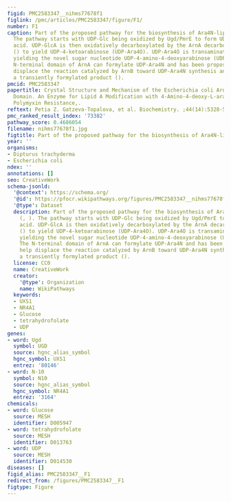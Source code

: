 ```yaml
---
figid: PMC2583347__nihms77678f1
figlink: /pmc/articles/PMC2583347/figure/F1/
number: F1
caption: Part of the proposed pathway for the biosynthesis of Ara4N-lipid A (, ).
  The pathway starts with UDP-Glc being oxidized by Ugd/PmrE to form UDP-glucuronic
  acid. UDP-GlcA is then oxidatively decarboxylated by the ArnA decarboxylase domain
  () to yield UDP-4-ketoarabinose (UDP-Ara4O). UDP-Ara4O is transaminated by ArnB,
  yielding the novel sugar nucleotide UDP-4-amino-4-deoxyarabinose (UDP-Ara4N). The
  N-terminal domain of ArnA can formylate UDP-Ara4N and has been proposed to help
  displace the reaction catalyzed by ArnB toward UDP-Ara4N synthesis and generate
  a transiently formylated product ().
pmcid: PMC2583347
papertitle: Crystal Structure and Mechanism of the Escherichia coli ArnA (PmrI) Transformylase
  Domain. An Enzyme for Lipid A Modification with 4-Amino-4-deoxy-L-arabinose and
  Polymyxin Resistance,.
reftext: Petia Z. Gatzeva-Topalova, et al. Biochemistry. ;44(14):5328-5338.
pmc_ranked_result_index: '73382'
pathway_score: 0.4686054
filename: nihms77678f1.jpg
figtitle: Part of the proposed pathway for the biosynthesis of Ara4N-lipid A (, )
year: ''
organisms:
- Dipturus trachyderma
- Escherichia coli
ndex: ''
annotations: []
seo: CreativeWork
schema-jsonld:
  '@context': https://schema.org/
  '@id': https://pfocr.wikipathways.org/figures/PMC2583347__nihms77678f1.html
  '@type': Dataset
  description: Part of the proposed pathway for the biosynthesis of Ara4N-lipid A
    (, ). The pathway starts with UDP-Glc being oxidized by Ugd/PmrE to form UDP-glucuronic
    acid. UDP-GlcA is then oxidatively decarboxylated by the ArnA decarboxylase domain
    () to yield UDP-4-ketoarabinose (UDP-Ara4O). UDP-Ara4O is transaminated by ArnB,
    yielding the novel sugar nucleotide UDP-4-amino-4-deoxyarabinose (UDP-Ara4N).
    The N-terminal domain of ArnA can formylate UDP-Ara4N and has been proposed to
    help displace the reaction catalyzed by ArnB toward UDP-Ara4N synthesis and generate
    a transiently formylated product ().
  license: CC0
  name: CreativeWork
  creator:
    '@type': Organization
    name: WikiPathways
  keywords:
  - UXS1
  - NR4A1
  - Glucose
  - tetrahydrofolate
  - UDP
genes:
- word: Ugd
  symbol: UGD
  source: hgnc_alias_symbol
  hgnc_symbol: UXS1
  entrez: '80146'
- word: N-10
  symbol: N10
  source: hgnc_alias_symbol
  hgnc_symbol: NR4A1
  entrez: '3164'
chemicals:
- word: Glucose
  source: MESH
  identifier: D005947
- word: tetrahydrofolate
  source: MESH
  identifier: D013763
- word: UDP
  source: MESH
  identifier: D014530
diseases: []
figid_alias: PMC2583347__F1
redirect_from: /figures/PMC2583347__F1
figtype: Figure
---
```

